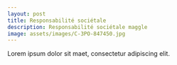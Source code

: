 ```yaml
---
layout: post
title: Responsabilité sociétale
description: Responsabilité sociétale maggle
image: assets/images/C-3PO-847450.jpg
---
```


Lorem ipsum dolor sit maet, consectetur adipiscing elit.